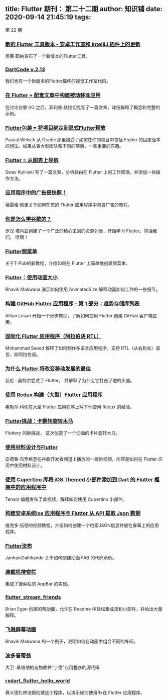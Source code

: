 
title: Flutter 期刊： 第二十二期
author: 知识铺
date: 2020-09-14 21:45:19
tags: 
---
  第 22 期

### [新的 Flutter 工具版本 - 安卓工作室和 IntelliJ 插件上的更新](https://zshipu.com/t?url=https://groups.google.com/forum/?linkId=52478434#!topic/flutter-dev/FTUXoZ7rSHc)

尼莱·耶纳宣布了一个新版本的Flutter工具。

### [DartCode v.2.13](https://zshipu.com/t?url=https://dartcode.org/releases/v2-13/)

我们也有一个新版本的Flutter插件的视觉工作室代码。

### [在 Flutter + 配套文章中构建被动移动应用](https://zshipu.com/t?url=https://medium.com/flutter-io/build-reactive-mobile-apps-in-flutter-companion-article-13950959e381)

在讨论谷歌 I/O 之后，菲利普·赫拉切克写了一篇文章，详细解释了概念和完整的示例。

### [Flutter包装 = 将项目绑定到显式Flutter释放](https://zshipu.com/t?url=https://medium.com/grandcentrix/flutter-wrapper-bind-your-project-to-an-explicit-flutter-release-4062cfe6dcaf)

Pascal Welsch 从 Gradle 那里接受了如何在你的项目中包括 Flutter 的固定版本的想法。如果从事大型团队和不同的项目，一些重要的东西。

### [Flutter = 从图表上导航](https://zshipu.com/t?url=https://medium.com/@swav.kulinski/flutter-navigating-off-the-charts-e118562a36a5)

Swav Kulinski 写了一篇文章，分析路由在 Flutter 上的工作原理，并添加一些操作方法。

### [应用程序中的广告是快照！](https://zshipu.com/t?url=https://medium.com/@greg.perry/ads-in-a-snap-flutter-example-4362a2c88c0b)

格雷格·佩里关于如何在您的 Flutter 应用程序中包含广告的教程。

### [你是怎么学谷歌的？](https://zshipu.com/t?url=https://www.quora.com/How-did-you-learn-Google-Flutter/answer/Rohan-Taneja-1?srid=iB1S)

罗汉·塔内亚创建了一个广泛的精心策划的资源列表，开始学习 Flutter。包括我们， 哇哦！

### [Flutter侧菜单](https://zshipu.com/t?url=http://tphangout.com/flutter-side-menu/)

关于T-Pub的新教程，介绍如何在 Flutter 上简单地创建侧菜单。

### [Flutter：使用动画大小](https://zshipu.com/t?url=https://medium.com/@ibhavikmakwana/flutter-working-with-animatedsize-35253ff8f16a)

Bhavik Makwana 演示如何使用 AnimatedSize 解释动画如何工作的一些细节。

### [构建 GitHub Flutter 应用程序 – 第 1 部分：趋势存储库列表](https://zshipu.com/t?url=https://medium.com/@alfianlosari/building-github-flutter-app-part-1-trending-repositories-list-f48683ac9bef)

Alfian Losari 开始一个分步教程，了解如何使用 Flutter 创建 GitHub 客户端应用。

### [国际化 Flutter 应用程序（阿拉伯语 RTL）](https://zshipu.com/t?url=https://medium.com/@Carbon187/internationalization-flutter-app-arabic-rtl-fe99bfae696e)

Mohammad Saeed 解释了如何制作多语言应用程序，支持 RTL（从右到左）语言，如阿拉伯语。

### [为什么 Flutter 将改变移动发展的最佳](https://zshipu.com/t?url=https://proandroiddev.com/why-flutter-will-change-mobile-development-for-the-best-c249f71fa63c)

亚伦 · 奥特尔尝试了 Flutter， 并解释了为什么它打击了他的头脑。

### [使用 Redux 构建（大型）Flutter 应用程序](https://zshipu.com/t?url=https://hillelcoren.com/2018/06/01/building-a-large-flutter-app-with-redux/)

希勒尔·科伦在大型 Flutter 应用程序上写下他使用 Redux 的经验。

### [Flutter挑战：卡翻转旋转木马](https://zshipu.com/t?url=https://youtu.be/sWkysCKh2uY)

Fluttery 的新挑战， 这次创造了一个动画的卡片旋转木马。

### [使用材料设计与Flutter](https://zshipu.com/t?url=https://youtu.be/DL0Ix1lnC4w)

安德鲁·布罗格登在谷歌开发者频道上播放的一段新视频，内容是如何在 Flutter 应用中使用材料设计。

### [使用 Cupertino 库将 iOS Themed 小部件添加到 Dart 的 Flutter 框架中的应用程序中](https://zshipu.com/t?url=https://youtu.be/Ycl24PMxJu8)

Tensor 编程发布了此视频，解释如何使用 Cupertino 小部件。

### [构建安卓系统Ios 应用程序与 Flutter 从 API 提取 Json 数据](https://zshipu.com/t?url=https://youtu.be/VJbWM-Gg-Rk)

维克多·伍德的视频教程，介绍如何创建一个检索JSON信息并放在屏幕上的应用程序。

### [Flutter法布](https://zshipu.com/t?url=https://github.com/JanhaviDahihande/Flutter_FAB)

JanhaviDahihande 关于如何创建动画 FAB 的代码示例。

### [装载机搜索栏](https://zshipu.com/t?url=https://github.com/tomwyr/loader-search-bar)

集成了搜索栏的 AppBar 的实现。

### [flutter_stream_friends](https://zshipu.com/t?url=https://github.com/brianegan/flutter_stream_friends)

Brian Egan 创建的帮助器，允许在 Readme 中轻松集成流和小部件，并给出大量解释。

### [飞溅屏幕动画](https://zshipu.com/t?url=https://github.com/ibhavikmakwana/SplashAnimations)

Bhavik Makwana 的一个例子，说明如何在动画中组合不同的补间。

### [波多普蒂翁](https://zshipu.com/t?url=https://github.com/SpokenBanana/pawdoption)

大卫 ·桑塔纳的宠物收养"丁德"应用程序的源代码

### [rxdart_flutter_hello_world](https://zshipu.com/t?url=https://github.com/zarinfam/rxdart_flutter_hello_world)

赛义德扎林法姆创建这个程序，以演示如何使用Rx在 Flutter 应用程序。
